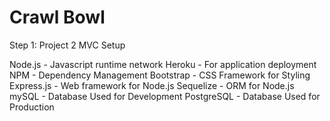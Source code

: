 # Crawl Bowl

Step 1: Project 2 MVC Setup 

Node.js - Javascript runtime network
Heroku - For application deployment
NPM - Dependency Management
Bootstrap - CSS Framework for Styling
Express.js - Web framework for Node.js
Sequelize - ORM for Node.js
mySQL - Database Used for Development
PostgreSQL - Database Used for Production
